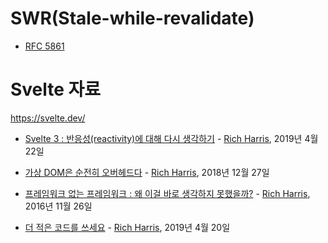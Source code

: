 # SWR(Stale-while-revalidate)

- [RFC 5861](./swr/rfc5861.md)

# Svelte 자료

https://svelte.dev/

- [Svelte 3 : 반응성(reactivity)에 대해 다시 생각하기](./svelte/Svelte-3-Rethinking-reactivity.md) - [Rich Harris](https://twitter.com/Rich_Harris), 2019년 4월 22일

- [가상 DOM은 순전히 오버헤드다](./svelte/virtual-dom-is-pure-overhead.md) - [Rich Harris](https://twitter.com/Rich_Harris), 2018년 12월 27일

- [프레임워크 없는 프레임워크 : 왜 이걸 바로 생각하지 못했을까?](./svelte/frameworks-without-the-framework.md) - [Rich Harris](https://twitter.com/Rich_Harris), 2016년 11월 26일

- [더 적은 코드를 쓰세요](./svelte/write-less-code.md) - [Rich Harris](https://twitter.com/Rich_Harris), 2019년 4월 20일
